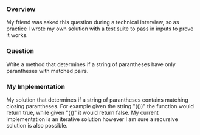 ### Overview

My friend was asked this question during a technical interview, so as practice I wrote my own solution with a test suite to pass in inputs to prove it works.

### Question

Write a method that determines if a string of parantheses have only parantheses with matched pairs.

### My Implementation

My solution that determines if a string of parantheses contains matching closing parantheses. For example given the string "(())" the function would return true, while given "())" it would return false.  My current implementation is an iterative solution however I am sure a recursive solution is also possible.
